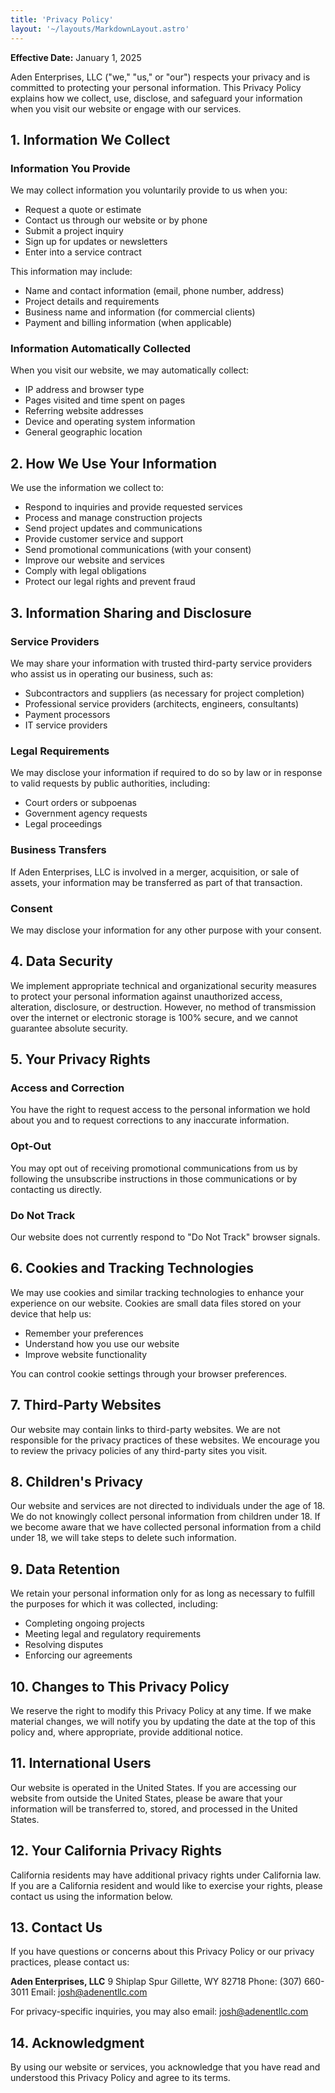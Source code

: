 ```yaml
---
title: 'Privacy Policy'
layout: '~/layouts/MarkdownLayout.astro'
---
```


**Effective Date:** January 1, 2025

Aden Enterprises, LLC ("we," "us," or "our") respects your privacy and is committed to protecting your personal information. This Privacy Policy explains how we collect, use, disclose, and safeguard your information when you visit our website or engage with our services.

## 1. Information We Collect

### Information You Provide

We may collect information you voluntarily provide to us when you:

- Request a quote or estimate
- Contact us through our website or by phone
- Submit a project inquiry
- Sign up for updates or newsletters
- Enter into a service contract

This information may include:

- Name and contact information (email, phone number, address)
- Project details and requirements
- Business name and information (for commercial clients)
- Payment and billing information (when applicable)

### Information Automatically Collected

When you visit our website, we may automatically collect:

- IP address and browser type
- Pages visited and time spent on pages
- Referring website addresses
- Device and operating system information
- General geographic location

## 2. How We Use Your Information

We use the information we collect to:

- Respond to inquiries and provide requested services
- Process and manage construction projects
- Send project updates and communications
- Provide customer service and support
- Send promotional communications (with your consent)
- Improve our website and services
- Comply with legal obligations
- Protect our legal rights and prevent fraud

## 3. Information Sharing and Disclosure

### Service Providers

We may share your information with trusted third-party service providers who assist us in operating our business, such as:

- Subcontractors and suppliers (as necessary for project completion)
- Professional service providers (architects, engineers, consultants)
- Payment processors
- IT service providers

### Legal Requirements

We may disclose your information if required to do so by law or in response to valid requests by public authorities, including:

- Court orders or subpoenas
- Government agency requests
- Legal proceedings

### Business Transfers

If Aden Enterprises, LLC is involved in a merger, acquisition, or sale of assets, your information may be transferred as part of that transaction.

### Consent

We may disclose your information for any other purpose with your consent.

## 4. Data Security

We implement appropriate technical and organizational security measures to protect your personal information against unauthorized access, alteration, disclosure, or destruction. However, no method of transmission over the internet or electronic storage is 100% secure, and we cannot guarantee absolute security.

## 5. Your Privacy Rights

### Access and Correction

You have the right to request access to the personal information we hold about you and to request corrections to any inaccurate information.

### Opt-Out

You may opt out of receiving promotional communications from us by following the unsubscribe instructions in those communications or by contacting us directly.

### Do Not Track

Our website does not currently respond to "Do Not Track" browser signals.

## 6. Cookies and Tracking Technologies

We may use cookies and similar tracking technologies to enhance your experience on our website. Cookies are small data files stored on your device that help us:

- Remember your preferences
- Understand how you use our website
- Improve website functionality

You can control cookie settings through your browser preferences.

## 7. Third-Party Websites

Our website may contain links to third-party websites. We are not responsible for the privacy practices of these websites. We encourage you to review the privacy policies of any third-party sites you visit.

## 8. Children's Privacy

Our website and services are not directed to individuals under the age of 18. We do not knowingly collect personal information from children under 18. If we become aware that we have collected personal information from a child under 18, we will take steps to delete such information.

## 9. Data Retention

We retain your personal information only for as long as necessary to fulfill the purposes for which it was collected, including:

- Completing ongoing projects
- Meeting legal and regulatory requirements
- Resolving disputes
- Enforcing our agreements

## 10. Changes to This Privacy Policy

We reserve the right to modify this Privacy Policy at any time. If we make material changes, we will notify you by updating the date at the top of this policy and, where appropriate, provide additional notice.

## 11. International Users

Our website is operated in the United States. If you are accessing our website from outside the United States, please be aware that your information will be transferred to, stored, and processed in the United States.

## 12. Your California Privacy Rights

California residents may have additional privacy rights under California law. If you are a California resident and would like to exercise your rights, please contact us using the information below.

## 13. Contact Us

If you have questions or concerns about this Privacy Policy or our privacy practices, please contact us:

**Aden Enterprises, LLC**
9 Shiplap Spur
Gillette, WY 82718
Phone: (307) 660-3011
Email: josh@adenentllc.com

For privacy-specific inquiries, you may also email: josh@adenentllc.com

## 14. Acknowledgment

By using our website or services, you acknowledge that you have read and understood this Privacy Policy and agree to its terms.
